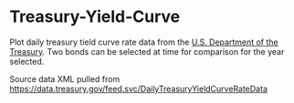 # Treasury-Yield-Curve

Plot daily treasury tield curve rate data from the [U.S. Department of the Treasury](https://www.treasury.gov/resource-center/data-chart-center/interest-rates/pages/textview.aspx?data=yield). Two bonds can be selected at time for comparison for the year selected.

Source data XML pulled from https://data.treasury.gov/feed.svc/DailyTreasuryYieldCurveRateData



